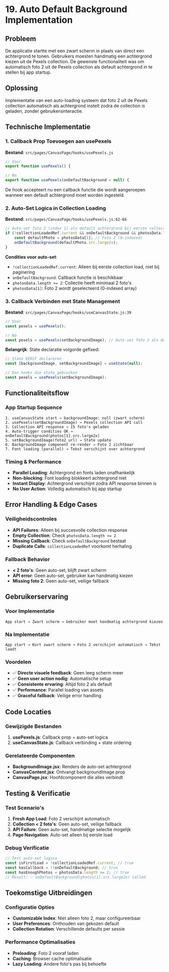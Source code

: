 # 19. Auto Default Background Implementation

## Probleem
De applicatie startte met een zwart scherm in plaats van direct een achtergrond te tonen. Gebruikers moesten handmatig een achtergrond kiezen uit de Pexels collection. De gewenste functionaliteit was om automatisch foto 2 uit de Pexels collection als default achtergrond in te stellen bij app startup.

## Oplossing
Implementatie van een auto-loading systeem dat foto 2 uit de Pexels collection automatisch als achtergrond instelt zodra de collection is geladen, zonder gebruikersinteractie.

## Technische Implementatie

### 1. Callback Prop Toevoegen aan usePexels

**Bestand**: `src/pages/CanvasPage/hooks/usePexels.js`

```javascript
// Voor
export function usePexels() {

// Na  
export function usePexels(onDefaultBackground = null) {
```

De hook accepteert nu een callback functie die wordt aangeroepen wanneer een default achtergrond moet worden ingesteld.

### 2. Auto-Set Logica in Collection Loading

**Bestand**: `src/pages/CanvasPage/hooks/usePexels.js:62-66`

```javascript
// Auto-set foto 2 (index 1) als default achtergrond bij eerste collection load
if (!collectionLoadedRef.current && onDefaultBackground && photosData.length >= 2) {
    const defaultPhoto = photosData[1]; // Foto 2 (0-indexed)
    onDefaultBackground(defaultPhoto.src.large2x);
}
```

**Condities voor auto-set**:
- `!collectionLoadedRef.current`: Alleen bij eerste collection load, niet bij paginering
- `onDefaultBackground`: Callback functie is beschikbaar  
- `photosData.length >= 2`: Collectie heeft minimaal 2 foto's
- `photosData[1]`: Foto 2 wordt geselecteerd (0-indexed array)

### 3. Callback Verbinden met State Management

**Bestand**: `src/pages/CanvasPage/hooks/useCanvasState.js:39`

```javascript
// Voor
const pexels = usePexels(); 

// Na
const pexels = usePexels(setBackgroundImage); // Auto-set foto 2 als default achtergrond
```

**Belangrijk**: State declaratie volgorde gefixed:
```javascript
// State EERST declareren
const [backgroundImage, setBackgroundImage] = useState(null);

// Dan hooks die state gebruiken
const pexels = usePexels(setBackgroundImage);
```

## Functionaliteitsflow

### App Startup Sequence
```
1. useCanvasState start → backgroundImage: null (zwart scherm)
2. usePexels(setBackgroundImage) → Pexels collection API call  
3. Collection API response → 15 foto's geladen
4. Auto-trigger condities OK → onDefaultBackground(photos[1].src.large2x)
5. setBackgroundImage(foto2_url) → State update
6. BackgroundImage component re-render → Foto 2 zichtbaar
7. Font loading (parallel) → Tekst verschijnt over achtergrond
```

### Timing & Performance
- **Parallel Loading**: Achtergrond en fonts laden onafhankelijk
- **Non-blocking**: Font loading blokkeert achtergrond niet  
- **Instant Display**: Achtergrond verschijnt zodra API response binnen is
- **No User Action**: Volledig automatisch bij app startup

## Error Handling & Edge Cases

### Veiligheidscontroles
- **API Failures**: Alleen bij succesvolle collection response
- **Empty Collection**: Check `photosData.length >= 2`  
- **Missing Callback**: Check `onDefaultBackground` bestaat
- **Duplicate Calls**: `collectionLoadedRef` voorkomt herhaling

### Fallback Behavior  
- **< 2 foto's**: Geen auto-set, blijft zwart scherm
- **API error**: Geen auto-set, gebruiker kan handmatig kiezen
- **Missing foto 2**: Geen auto-set, veilige fallback

## Gebruikerservaring

### Voor Implementatie
```
App start → Zwart scherm → Gebruiker moet handmatig achtergrond kiezen
```

### Na Implementatie  
```
App start → Kort zwart scherm → Foto 2 verschijnt automatisch → Tekst laadt
```

### Voordelen
- ✅ **Directe visuele feedback**: Geen leeg scherm meer
- ✅ **Geen user action nodig**: Automatische setup
- ✅ **Consistente ervaring**: Altijd foto 2 als default  
- ✅ **Performance**: Parallel loading van assets
- ✅ **Graceful fallback**: Veilige error handling

## Code Locaties

### Gewijzigde Bestanden
1. **usePexels.js**: Callback prop + auto-set logica
2. **useCanvasState.js**: Callback verbinding + state ordering

### Gerelateerde Componenten  
- **BackgroundImage.jsx**: Renders de auto-set achtergrond
- **CanvasContent.jsx**: Ontvangt backgroundImage prop
- **CanvasPage.jsx**: Hoofdcomponent die alles verbindt

## Testing & Verificatie

### Test Scenario's
1. **Fresh App Load**: Foto 2 verschijnt automatisch
2. **Collection < 2 foto's**: Geen auto-set, veilige fallback
3. **API Failure**: Geen auto-set, handmatige selectie mogelijk
4. **Page Navigation**: Auto-set alleen bij eerste load

### Debug Verificatie
```javascript
// Test auto-set logica
const isFirstLoad = !collectionLoadedRef.current; // true
const hasCallback = !!onDefaultBackground; // true  
const hasEnoughPhotos = photosData.length >= 2; // true
// Result: ✅ onDefaultBackground(photos[1].src.large2x) called
```

## Toekomstige Uitbreidingen

### Configuratie Opties
- **Customizable Index**: Niet alleen foto 2, maar configureerbaar
- **User Preferences**: Onthouden van gekozen default
- **Collection Rotation**: Verschillende defaults per sessie

### Performance Optimalisaties  
- **Preloading**: Foto 2 vooraf laden
- **Caching**: Browser cache optimalisatie
- **Lazy Loading**: Andere foto's pas bij behoefte